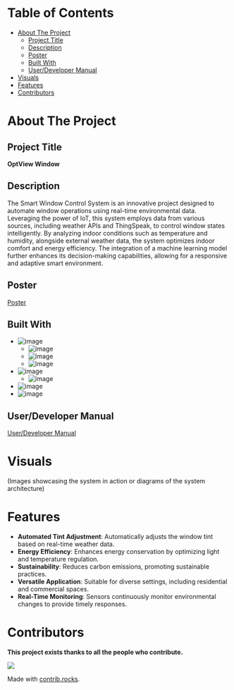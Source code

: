 # Table of Contents
- [About The Project](#about-the-project)
  - [Project Title](#project-title)
  - [Description](#description)
  - [Poster](#poster)
  - [Built With](#built-with)
  - [User/Developer Manual](#userdeveloper-manual)
- [Visuals](#visuals)
- [Features](#features)
- [Contributors](#contributors)

# About The Project

## Project Title
**OptView Window**

## Description
The Smart Window Control System is an innovative project designed to automate window operations using real-time environmental data. Leveraging the power of IoT, this system employs data from various sources, including weather APIs and ThingSpeak, to control window states intelligently. By analyzing indoor conditions such as temperature and humidity, alongside external weather data, the system optimizes indoor comfort and energy efficiency. The integration of a machine learning model further enhances its decision-making capabilities, allowing for a responsive and adaptive smart environment.

## Poster
[Poster](https://drive.google.com/file/d/1nXPtYKqjeXzH0Cw1-ov_xUjQNDW1lwtK/view)
## Built With
* ![image](https://img.shields.io/badge/Python-3776AB?style=for-the-badge&logo=python&logoColor=white)
  * ![image](https://img.shields.io/badge/Requests-2CA5E0?style=for-the-badge&logo=requests&logoColor=white)
  * ![image](https://img.shields.io/badge/Pandas-150458?style=for-the-badge&logo=pandas&logoColor=white)
  * ![image](https://img.shields.io/badge/scikit--learn-F7931E?style=for-the-badge&logo=scikit-learn&logoColor=white)
* ![image](https://img.shields.io/badge/Arduino-00979D?style=for-the-badge&logo=arduino&logoColor=white)
  * ![image](https://img.shields.io/badge/C/C++-00599C?style=for-the-badge&logo=c%2B%2B&logoColor=white)
* ![image](https://img.shields.io/badge/ThingSpeak-00BFFF?style=for-the-badge&logo=ThingSpeak&logoColor=white)
* ![image](https://img.shields.io/badge/OpenWeatherMap-0769AD?style=for-the-badge&logo=openweathermap&logoColor=white)

## User/Developer Manual
[User/Developer Manual](https://docs.google.com/document/d/10WHWWFIPNt4u70IYmif6HwKpvaGUal06l_rM6yjrGuo/edit)
# Visuals
(Images showcasing the system in action or diagrams of the system architecture)

# Features
* **Automated Tint Adjustment**: Automatically adjusts the window tint based on real-time weather data.
* **Energy Efficiency**: Enhances energy conservation by optimizing light and temperature regulation.
* **Sustainability**: Reduces carbon emissions, promoting sustainable practices.
* **Versatile Application**: Suitable for diverse settings, including residential and commercial spaces.
* **Real-Time Monitoring**: Sensors continuously monitor environmental changes to provide timely responses&#8203;.

# Contributors
**This project exists thanks to all the people who contribute.**

<a href="https://github.com/Ziyad-Aljaser/haven-for-homeless/graphs/contributors">
  <img src="https://contrib.rocks/image?repo=Ziyad-Aljaser/haven-for-homeless" />
</a>

Made with [contrib.rocks](https://contrib.rocks).
